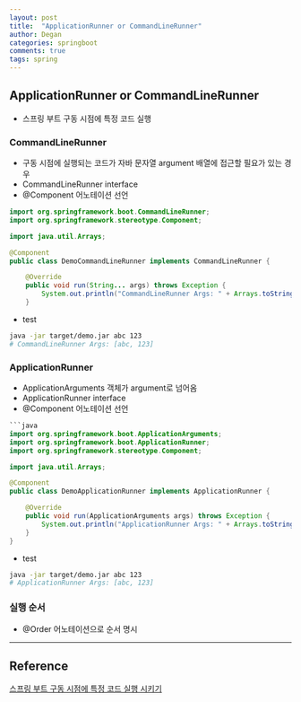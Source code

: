 ```yaml
---
layout: post
title:  "ApplicationRunner or CommandLineRunner"
author: Degan
categories: springboot
comments: true
tags: spring
---
```


## ApplicationRunner or CommandLineRunner

- 스프링 부트 구동 시점에 특정 코드 실행

### CommandLineRunner
- 구동 시점에 실행되는 코드가 자바 문자열 argument 배열에 접근할 필요가 있는 경우
- CommandLineRunner interface 
- @Component 어노테이션 선언

```java
import org.springframework.boot.CommandLineRunner;
import org.springframework.stereotype.Component;

import java.util.Arrays;

@Component
public class DemoCommandLineRunner implements CommandLineRunner {

    @Override
    public void run(String... args) throws Exception {
        System.out.println("CommandLineRunner Args: " + Arrays.toString(args));
    }

```

- test

```bash
java -jar target/demo.jar abc 123
# CommandLineRunner Args: [abc, 123]
```

### ApplicationRunner
- ApplicationArguments 객체가 argument로 넘어옴
- ApplicationRunner interface
- @Component 어노테이션 선언

```java
```java
import org.springframework.boot.ApplicationArguments;
import org.springframework.boot.ApplicationRunner;
import org.springframework.stereotype.Component;

import java.util.Arrays;

@Component
public class DemoApplicationRunner implements ApplicationRunner {

    @Override
    public void run(ApplicationArguments args) throws Exception {
        System.out.println("ApplicationRunner Args: " + Arrays.toString(args.getSourceArgs()));
    }
}
```

- test
```bash
java -jar target/demo.jar abc 123
# ApplicationRunner Args: [abc, 123]
```

### 실행 순서
- @Order 어노테이션으로 순서 명시


---
## Reference

[스프링 부트 구동 시점에 특정 코드 실행 시키기 ](https://www.daleseo.com/spring-boot-runners/)



